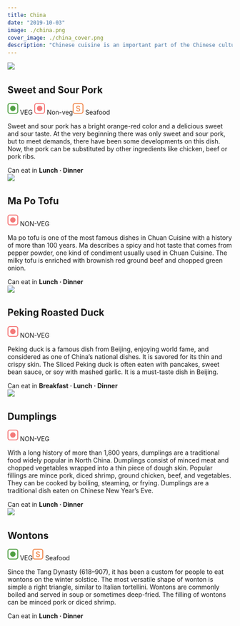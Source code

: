 ```yaml
---
title: China
date: "2019-10-03"
image: ./china.png
cover_image: ./china_cover.png
description: "Chinese cuisine is an important part of the Chinese culture, which includes cuisine originating from the diverse regions of China, as well as from Chinese people in other parts of the world. Because of the Chinese diaspora and historical power of the country, Chinese cuisine has influenced many other cuisines in Asia, with modifications made to cater to local palates. Here's what you must try..."
---
```

<!-- Sweet and Sour Pork  -->
  <article class="article-wrap">
    <div class="img-box">
      <img src="/sweet-and-sour-pork.png" class="country-img"/>
    </div>
    <div class="list-txt">
      <div class="txt-desc">
        <h2>Sweet and Sour Pork</h2>
        <div class="food-type">
          <span class="veg"><img src="/veg.svg" /> VEG</span> <span class="n-veg"><img src="/non-veg.svg" /> Non-veg</span><span class="seafood"><img src="/seafood.svg" /> Seafood</span>
        </div>
        <p>Sweet and sour pork has a bright orange-red color and a delicious sweet and sour taste. At the very beginning there was only sweet and sour pork, but to meet demands, there have been some developments on this dish. Now, the pork can be substituted by other ingredients like chicken, beef or pork ribs.</p>
      </div>
      <div class="tags">
        <span>Can eat in <strong>Lunch · Dinner</strong></span>
      </div>
    </div>
  </article>

  <!-- Ma Po Tofu -->
  <article class="article-wrap">
    <div class="img-box">
      <img src="/mapo-tofu.png" class="country-img"/>
    </div>
    <div class="list-txt">
      <div class="txt-desc">
        <h2>Ma Po Tofu</h2>
        <div class="food-type">
          <span class="n-veg"><img src="/non-veg.svg" /> NON-VEG</span>
        </div>
        <p>Ma po tofu is one of the most famous dishes in Chuan Cuisine with a history of more than 100 years. Ma describes a spicy and hot taste that comes from pepper powder, one kind of condiment usually used in Chuan Cuisine. The milky tofu is enriched with brownish red ground beef and chopped green onion.</p>
      </div>
      <div class="tags">
        <span>Can eat in <strong>Lunch · Dinner</strong></span>
      </div>
    </div>
  </article>

  <!-- Peking Roasted Duck -->
  <article class="article-wrap">
    <div class="img-box">
      <img src="/peking-roasted-duck.png" class="country-img"/>
    </div>
    <div class="list-txt">
      <div class="txt-desc">
        <h2>Peking Roasted Duck</h2>
        <div class="food-type">
          <span class="n-veg"><img src="/non-veg.svg" /> NON-VEG</span>
        </div>
        <p>Peking duck is a famous dish from Beijing, enjoying world fame, and considered as one of China’s national dishes. It is savored for its thin and crispy skin. The Sliced Peking duck is often eaten with pancakes, sweet bean sauce, or soy with mashed garlic. It is a must-taste dish in Beijing.</p>
      </div>
      <div class="tags">
        <span>Can eat in <strong>Breakfast · Lunch · Dinner</strong></span>
      </div>
    </div>
  </article>

  <!-- Dumplings -->
  <article class="article-wrap">
    <div class="img-box">
      <img src="/dumpling.png" class="country-img"/>
    </div>
    <div class="list-txt">
      <div class="txt-desc">
        <h2>Dumplings</h2>
        <div class="food-type">
          <span class="n-veg"><img src="/non-veg.svg" /> NON-VEG</span>
        </div>
        <p>With a long history of more than 1,800 years, dumplings are a traditional food widely popular in North China. Dumplings consist of minced meat and chopped vegetables wrapped into a thin piece of dough skin. Popular fillings are mince pork, diced shrimp, ground chicken, beef, and vegetables. They can be cooked by boiling, steaming, or frying. Dumplings are a traditional dish eaten on Chinese New Year’s Eve.</p>
      </div>
      <div class="tags">
        <span>Can eat in <strong>Lunch · Dinner</strong></span>
      </div>
    </div>
  </article>

  <!-- Wontons -->
  <article class="article-wrap">
    <div class="img-box">
      <img src="/wonton.png" class="country-img"/>
    </div>
    <div class="list-txt">
      <div class="txt-desc">
        <h2>Wontons</h2>
        <div class="food-type">
          <span class="veg"><img src="/veg.svg" /> VEG</span><span class="seafood"><img src="/seafood.svg" /> Seafood</span>
        </div>
        <p>Since the Tang Dynasty (618–907), it has been a custom for people to eat wontons on the winter solstice. The most versatile shape of wonton is simple a right triangle, similar to Italian tortellini. Wontons are commonly boiled and served in soup or sometimes deep-fried. The filling of wontons can be minced pork or diced shrimp.</p>
      </div>
      <div class="tags">
        <span>Can eat in <strong>Lunch · Dinner</strong></span>
      </div>
    </div>
  </article>
